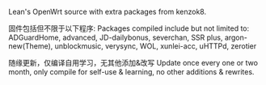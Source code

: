 Lean's OpenWrt source with extra packages from kenzok8.


固件包括但不限于以下程序:
Packages compiled include but not limited to: 
ADGuardHome, advanced, JD-dailybonus, severchan, SSR plus, argon-new(Theme), unblockmusic, verysync, WOL, xunlei-acc, uHTTPd, zerotier


随缘更新，仅编译自用学习，无其他添加&改写
Update once every one or two month, only compile for self-use & learning, no other additions & rewrites.
